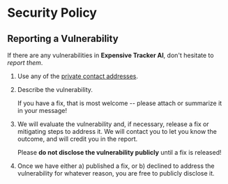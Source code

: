 # Security Policy

## Reporting a Vulnerability

If there are any vulnerabilities in **Expensive Tracker AI**, don't hesitate to _report them_.

1. Use any of the [private contact addresses](https://github.com/dthoang6/expensive-tracker-ai#support).
2. Describe the vulnerability.

   If you have a fix, that is most welcome -- please attach or summarize it in your message!

3. We will evaluate the vulnerability and, if necessary, release a fix or mitigating steps to address it. We will contact you to let you know the outcome, and will credit you in the report.

   Please **do not disclose the vulnerability publicly** until a fix is released!

4. Once we have either a) published a fix, or b) declined to address the vulnerability for whatever reason, you are free to publicly disclose it.
